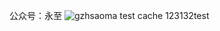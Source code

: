 公众号：永至
![gzhsaoma](https://github.com/kiko923/Shortcuts/assets/75443014/22df3235-b646-4402-bd23-7021ae4a8ca9)
test cache
123132test
